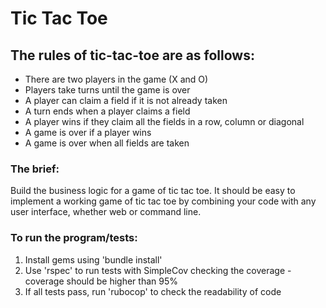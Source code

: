 # Tic Tac Toe

## The rules of tic-tac-toe are as follows:

- There are two players in the game (X and O)
- Players take turns until the game is over
- A player can claim a field if it is not already taken
- A turn ends when a player claims a field
- A player wins if they claim all the fields in a row, column or diagonal
- A game is over if a player wins
- A game is over when all fields are taken

### The brief:

Build the business logic for a game of tic tac toe. It should be easy to implement a working game of tic tac toe by combining your code with any user interface, whether web or command line.

### To run the program/tests:
1. Install gems using 'bundle install'
2. Use 'rspec' to run tests with SimpleCov checking the coverage - coverage should be higher than 95%
3. If all tests pass, run 'rubocop' to check the readability of code
